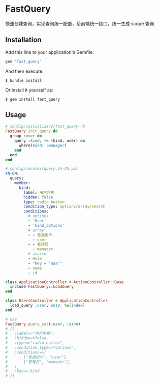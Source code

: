 # FastQuery

快速创建查询，实现查询统一配置，给前端统一接口，统一生成 scope 查询

## Installation

Add this line to your application's Gemfile:

```ruby
gem 'fast_query'
```

And then execute:

    $ bundle install

Or install it yourself as:

    $ gem install fast_query

## Usage

```ruby
# config/initializers/fast_query.rb
FastQuery.init_query do
  group :user do
    query :kind, -> (kind, user) do
      where(kind: :manager)
    end
  end
end
```

```yaml
# config/locales/query.zh-CN.yml
zh-CN:
  query:
    member:
      kind:
        label: 用户角色
        hidden: false
        type: radio_button
        condition_type: options/array/search
        conditions:
          # options
          - 'User'
          - 'kind_options'
          # array
          - - 普通用户
            - user
          - - 管理员
            - manager
          # search
          - Role
          - "key = 'aaa'"
          - name
          - id
```

```ruby
class ApplicationController < ActionController::Base
  include FastQuery::LoadQuery
end
```

```ruby
class UsersController < ApplicationController
  load_query :user, only: %w[index]
end
```

```ruby
# use
FastQuery.query_set(:user, :kind)
# [{
#   :label=>"用户角色",
#   :hidden=>false,
#   :type=>"radio_button",
#   :condition_type=>"options",
#   :conditions=>[
#       ["普通用户", "user"],
#       ["管理员", "manager"],
#   ],
#   :key=>:kind
# }]
```
